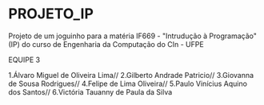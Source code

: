 # PROJETO_IP

Projeto de um joguinho para a matéria IF669 - "Intrudução à Programação" (IP) do curso de Engenharia da Computação do CIn - UFPE

EQUIPE 3

1.Álvaro Miguel de Oliveira Lima//
2.Gilberto Andrade Patricio//
3.Giovanna de Sousa Rodrigues//
4.Felipe de Lima Oliveira//
5.Paulo Vinícius Aquino dos Santos//
6.Victória Tauanny de Paula da Silva
